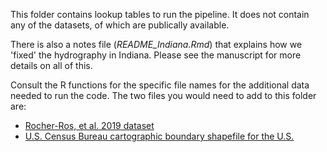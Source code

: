 This folder contains lookup tables to run the pipeline. It does not contain any of the datasets, of which are publically available.

There is also a notes file (*README_Indiana.Rmd*) that explains how we 'fixed' the hydrography in Indiana. Please see the manuscript for more details on all of this.

Consult the R functions for the specific file names for the additional data needed to run the code. The two files you would need to add to this folder are:

- [Rocher-Ros, et al. 2019 dataset](https://aslopubs.onlinelibrary.wiley.com/doi/full/10.1002/lol2.10108)
- [U.S. Census Bureau cartographic boundary shapefile for the U.S.](https://www.census.gov/geographies/mapping-files/time-series/geo/carto-boundary-file.html)